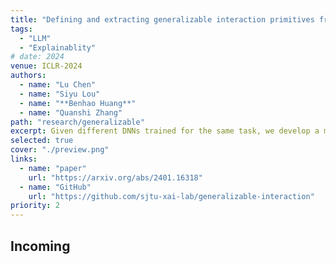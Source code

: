 ```yaml
---
title: "Defining and extracting generalizable interaction primitives from DNNs"
tags:
  - "LLM"
  - "Explainablity"
# date: 2024
venue: ICLR-2024
authors:
  - name: "Lu Chen"
  - name: "Siyu Lou"
  - name: "**Benhao Huang**"
  - name: "Quanshi Zhang"
path: "research/generalizable"
excerpt: Given different DNNs trained for the same task, we develop a method to extract their shared interactions.
selected: true
cover: "./preview.png"
links:
  - name: "paper"
    url: "https://arxiv.org/abs/2401.16318"
  - name: "GitHub"
    url: "https://github.com/sjtu-xai-lab/generalizable-interaction"
priority: 2
---
```


## Incoming

```

```
